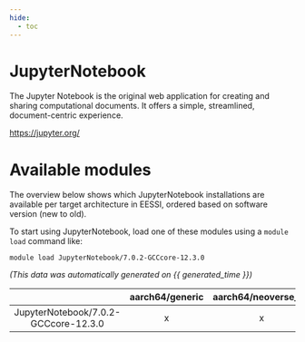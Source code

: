 ```yaml
---
hide:
  - toc
---
```


JupyterNotebook
===============


The Jupyter Notebook is the original web application for creating and sharing computational documents. It offers a simple, streamlined, document-centric experience.

https://jupyter.org/
# Available modules


The overview below shows which JupyterNotebook installations are available per target architecture in EESSI, ordered based on software version (new to old).

To start using JupyterNotebook, load one of these modules using a `module load` command like:

```shell
module load JupyterNotebook/7.0.2-GCCcore-12.3.0
```

*(This data was automatically generated on {{ generated_time }})*  

| |aarch64/generic|aarch64/neoverse_n1|aarch64/neoverse_v1|x86_64/generic|x86_64/amd/zen2|x86_64/amd/zen3|x86_64/amd/zen4|x86_64/intel/haswell|x86_64/intel/sapphire_rapids|x86_64/intel/skylake_avx512|
| :---: | :---: | :---: | :---: | :---: | :---: | :---: | :---: | :---: | :---: | :---: |
|JupyterNotebook/7.0.2-GCCcore-12.3.0|x|x|x|x|x|x|x|x|-|x|
